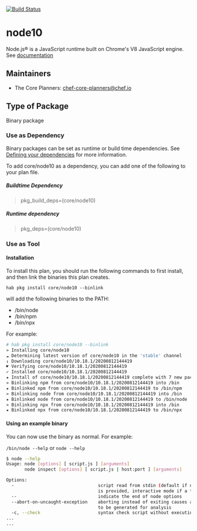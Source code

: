 [![Build Status](https://dev.azure.com/chefcorp-partnerengineering/Chef%20Base%20Plans/_apis/build/status/chef-base-plans.node10?repoName=chef-base-plans&branchName=master)](https://dev.azure.com/chefcorp-partnerengineering/Chef%20Base%20Plans/_build/latest?definitionId=230&repoName=chef-base-plans&branchName=master)

# node10

Node.js® is a JavaScript runtime built on Chrome's V8 JavaScript engine.  See [documentation](https://nodejs.org/en/)

## Maintainers

* The Core Planners: <chef-core-planners@chef.io>

## Type of Package

Binary package

### Use as Dependency

Binary packages can be set as runtime or build time dependencies. See [Defining your dependencies](https://www.habitat.sh/docs/developing-packages/developing-packages/#sts=Define%20Your%20Dependencies) for more information.

To add core/node10 as a dependency, you can add one of the following to your plan file.

##### Buildtime Dependency

> pkg_build_deps=(core/node10)

##### Runtime dependency

> pkg_deps=(core/node10)

### Use as Tool

#### Installation

To install this plan, you should run the following commands to first install, and then link the binaries this plan creates.

``hab pkg install core/node10 --binlink``

will add the following binaries to the PATH:

* /bin/node
* /bin/npm
* /bin/npx

For example:

```bash
# hab pkg install core/node10 --binlink
» Installing core/node10
☁ Determining latest version of core/node10 in the 'stable' channel
↓ Downloading core/node10/10.18.1/20200812144419
☛ Verifying core/node10/10.18.1/20200812144419
✓ Installed core/node10/10.18.1/20200812144419
★ Install of core/node10/10.18.1/20200812144419 complete with 7 new packages installed.
» Binlinking npm from core/node10/10.18.1/20200812144419 into /bin
★ Binlinked npm from core/node10/10.18.1/20200812144419 to /bin/npm
» Binlinking node from core/node10/10.18.1/20200812144419 into /bin
★ Binlinked node from core/node10/10.18.1/20200812144419 to /bin/node
» Binlinking npx from core/node10/10.18.1/20200812144419 into /bin
★ Binlinked npx from core/node10/10.18.1/20200812144419 to /bin/npx
```

#### Using an example binary

You can now use the binary as normal.  For example:

``/bin/node --help`` or ``node --help``

```bash
$ node --help
Usage: node [options] [ script.js ] [arguments]
       node inspect [options] [ script.js | host:port ] [arguments]

Options:
  -                                script read from stdin (default if no file name
                                   is provided, interactive mode if a tty)
  --                               indicate the end of node options
  --abort-on-uncaught-exception    aborting instead of exiting causes a core file
                                   to be generated for analysis
  -c, --check                      syntax check script without executing
...
...
```
